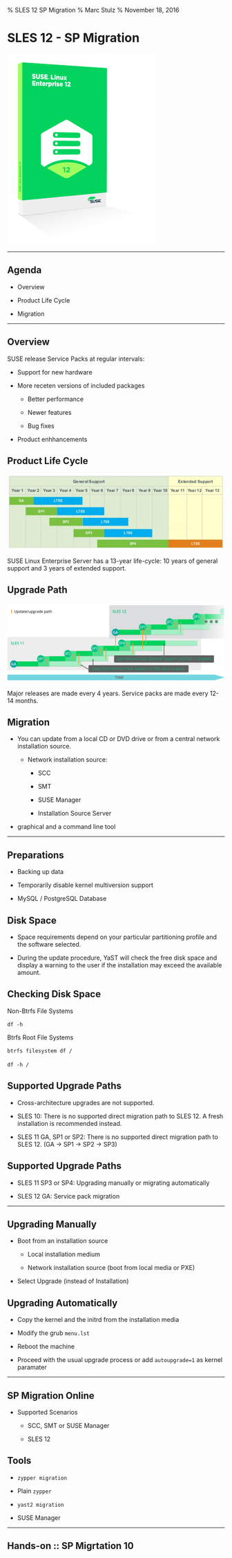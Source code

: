 % SLES 12 SP Migration
% Marc Stulz
% November 18, 2016

# SLES 12 - SP Migration

![](static/sles12.png)

---

## Agenda

* Overview

* Product Life Cycle

* Migration

---

## Overview

SUSE release Service Packs at regular intervals:

* Support for new hardware

* More receten versions of included packages

    * Better performance

    * Newer features

    * Bug fixes

* Product enhhancements

## Product Life Cycle

![](static/lifecycle2.png)

SUSE Linux Enterprise Server has a 13-year life-cycle: 10 years of general support and 3 years of extended support. 

## Upgrade Path

![](static/upgrade_path.png)

Major releases are made every 4 years. Service packs are made every 12-14 months. 

## Migration

* You can update from a local CD or DVD drive or from a central network installation source.

    * Network installation source:

        * SCC

        * SMT

        * SUSE Manager

        * Installation Source Server

*  graphical and a command line tool

---

## Preparations

* Backing up data

* Temporarily disable kernel multiversion support

* MySQL / PostgreSQL Database

## Disk Space

* Space requirements depend on your particular partitioning profile and the software selected. 

* During the update procedure, YaST will check the free disk space and display a warning to the user if the installation may exceed the available amount.

## Checking Disk Space

Non-Btrfs File Systems

```text
df -h
```

Btrfs Root File Systems

```text
btrfs filesystem df /

df -h /
```

## Supported Upgrade Paths

* Cross-architecture upgrades are not supported.

* SLES 10: There is no supported direct migration path to SLES 12. A fresh installation is recommended instead.

* SLES 11 GA, SP1 or SP2: There is no supported direct migration path to SLES 12. (GA -> SP1 -> SP2 -> SP3)

## Supported Upgrade Paths

* SLES 11 SP3 or SP4: Upgrading manually or migrating automatically

* SLES 12 GA: Service pack migration

---

## Upgrading Manually

* Boot from an installation source

    * Local installation medium

    * Network installation source (boot from local media or PXE)

* Select Upgrade (instead of Installation)

## Upgrading Automatically

* Copy the kernel and the initrd from the installation media

* Modify the grub `menu.lst`

* Reboot the machine

* Proceed with the usual upgrade process or add `autoupgrade=1` as kernel paramater

---

## SP Migration Online

* Supported Scenarios 

    * SCC, SMT or SUSE Manager

    * SLES 12

## Tools

* `zypper migration`

* Plain `zypper`

* `yast2 migration`

* SUSE Manager

---

## Hands-on :: SP Migrtation 10

